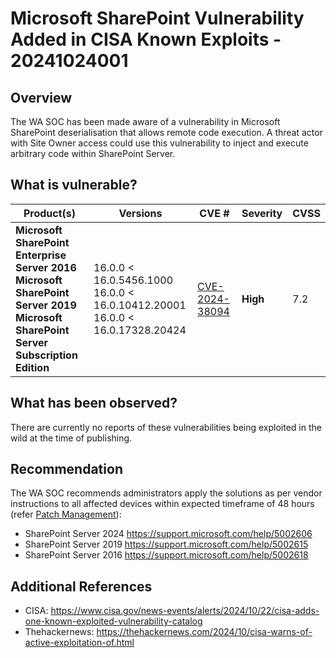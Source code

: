 # Microsoft SharePoint Vulnerability Added in CISA Known Exploits - 20241024001

## Overview

The WA SOC has been made aware of a vulnerability in Microsoft SharePoint deserialisation that allows remote code execution. A threat actor with Site Owner access could use this vulnerability to inject and execute arbitrary code within SharePoint Server.

## What is vulnerable?

| Product(s)            | Versions                              | CVE #                | Severity   | CVSS |
| ----------------------------------------------------------------------------------------------------------------------------------------------- | ------------------------------------------------------------------------------------------------------------------------------------------- | ----------------------------------------------------------------- | ---------- | ---- |
| **Microsoft SharePoint Enterprise Server 2016**<br>**Microsoft SharePoint Server 2019**<br>**Microsoft SharePoint Server Subscription Edition** | 16.0.0 \< 16.0.5456.1000 <br> 16.0.0 \< 16.0.10412.20001 <br>16.0.0 \< 16.0.17328.20424 | [CVE-2024-38094](https://msrc.microsoft.com/update-guide/vulnerability/CVE-2024-38094) | **High** | 7.2 | |

## What has been observed?

There are currently no reports of these vulnerabilities being exploited in the wild at the time of publishing.

## Recommendation

The WA SOC recommends administrators apply the solutions as per vendor instructions to all affected devices within expected timeframe of 48 hours (refer [Patch Management](../guidelines/patch-management.md)):

 - SharePoint Server 2024 <https://support.microsoft.com/help/5002606> 
 - SharePoint Server 2019 <https://support.microsoft.com/help/5002615> 
 - SharePoint Server 2016 <https://support.microsoft.com/help/5002618> 

## Additional References

- CISA: <https://www.cisa.gov/news-events/alerts/2024/10/22/cisa-adds-one-known-exploited-vulnerability-catalog> 
- Thehackernews: <https://thehackernews.com/2024/10/cisa-warns-of-active-exploitation-of.html> 
